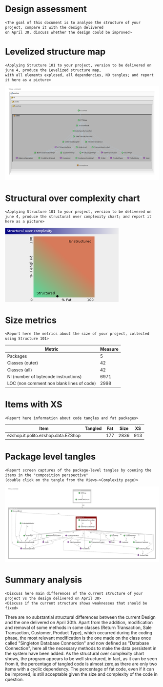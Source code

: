 # Design assessment


```
<The goal of this document is to analyse the structure of your project, compare it with the design delivered
on April 30, discuss whether the design could be improved>
```

# Levelized structure map
```
<Applying Structure 101 to your project, version to be delivered on june 4, produce the Levelized structure map,
with all elements explosed, all dependencies, NO tangles; and report it here as a picture>
```
![](image/struct1.png)
# Structural over complexity chart
```
<Applying Structure 101 to your project, version to be delivered on june 4, produce the structural over complexity chart; and report it here as a picture>
```
![](image/struct2.png)


# Size metrics

```
<Report here the metrics about the size of your project, collected using Structure 101>
```



| Metric                                    | Measure |
| ----------------------------------------- | ------- |
| Packages                                  |   5      |
| Classes (outer)                           |    42     |
| Classes (all)                             |      42   |
| NI (number of bytecode instructions)      |      6971   |
| LOC (non comment non blank lines of code) |     2998    |



# Items with XS

```
<Report here information about code tangles and fat packages>
```

| Item | Tangled | Fat  | Size | XS   |
| ---- | ------- | ---- | ---- | ---- |
| ezshop.it.polito.ezshop.data.EZShop     |         |   177   |  2836    |   913   |



# Package level tangles

```
<Report screen captures of the package-level tangles by opening the items in the "composition perspective"
(double click on the tangle from the Views->Complexity page)>
```
![](image/struct3.png)

# Summary analysis
```
<Discuss here main differences of the current structure of your project vs the design delivered on April 30>
<Discuss if the current structure shows weaknesses that should be fixed>
```
 There are no substantial structural differences between the current Design and the one delivered on April 30th.
 Apart from the addition, modification and removal of some methods in some classes (Return Transaction, Sale Transaction, Customer, Product Type), which occurred during the coding phase, the most relevant modification is the one made on the class once called "Singleton Database Connection" and now defined as "Database Connection", here all the necessary methods to make the data persistent in the system have been added.
 As the structural over complexity chart shows, the program appears to be well structured, in fact, as it can be seen from it, the percentage of tangled code is almost zero,as there are only two items with a cyclic dependency.
 The percentage of fat code, even if it can be improved, is still acceptable given the size and complexity of the code in question.
 


